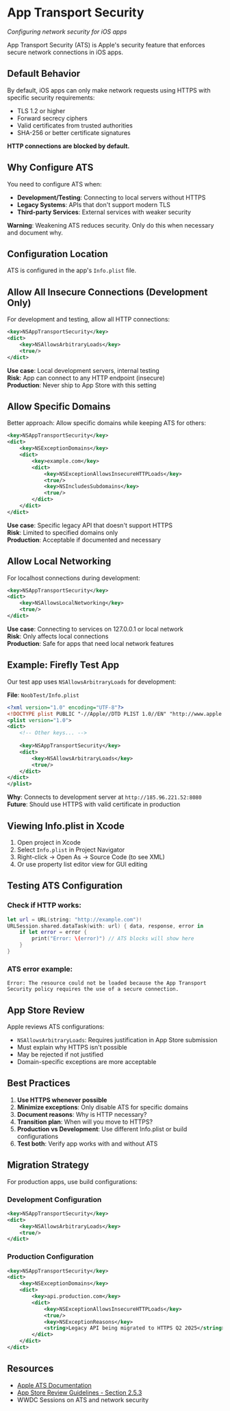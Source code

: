 # App Transport Security
*Configuring network security for iOS apps*

App Transport Security (ATS) is Apple's security feature that enforces secure network connections in iOS apps.

## Default Behavior

By default, iOS apps can only make network requests using HTTPS with specific security requirements:
- TLS 1.2 or higher
- Forward secrecy ciphers
- Valid certificates from trusted authorities
- SHA-256 or better certificate signatures

**HTTP connections are blocked by default.**

## Why Configure ATS

You need to configure ATS when:
- **Development/Testing**: Connecting to local servers without HTTPS
- **Legacy Systems**: APIs that don't support modern TLS
- **Third-party Services**: External services with weaker security

**Warning**: Weakening ATS reduces security. Only do this when necessary and document why.

## Configuration Location

ATS is configured in the app's `Info.plist` file.

## Allow All Insecure Connections (Development Only)

For development and testing, allow all HTTP connections:

```xml
<key>NSAppTransportSecurity</key>
<dict>
    <key>NSAllowsArbitraryLoads</key>
    <true/>
</dict>
```

**Use case**: Local development servers, internal testing  
**Risk**: App can connect to any HTTP endpoint (insecure)  
**Production**: Never ship to App Store with this setting

## Allow Specific Domains

Better approach: Allow specific domains while keeping ATS for others:

```xml
<key>NSAppTransportSecurity</key>
<dict>
    <key>NSExceptionDomains</key>
    <dict>
        <key>example.com</key>
        <dict>
            <key>NSExceptionAllowsInsecureHTTPLoads</key>
            <true/>
            <key>NSIncludesSubdomains</key>
            <true/>
        </dict>
    </dict>
</dict>
```

**Use case**: Specific legacy API that doesn't support HTTPS  
**Risk**: Limited to specified domains only  
**Production**: Acceptable if documented and necessary

## Allow Local Networking

For localhost connections during development:

```xml
<key>NSAppTransportSecurity</key>
<dict>
    <key>NSAllowsLocalNetworking</key>
    <true/>
</dict>
```

**Use case**: Connecting to services on 127.0.0.1 or local network  
**Risk**: Only affects local connections  
**Production**: Safe for apps that need local network features

## Example: Firefly Test App

Our test app uses `NSAllowsArbitraryLoads` for development:

**File**: `NoobTest/Info.plist`

```xml
<?xml version="1.0" encoding="UTF-8"?>
<!DOCTYPE plist PUBLIC "-//Apple//DTD PLIST 1.0//EN" "http://www.apple.com/DTDs/PropertyList-1.0.dtd">
<plist version="1.0">
<dict>
    <!-- Other keys... -->
    
    <key>NSAppTransportSecurity</key>
    <dict>
        <key>NSAllowsArbitraryLoads</key>
        <true/>
    </dict>
</dict>
</plist>
```

**Why**: Connects to development server at `http://185.96.221.52:8080`  
**Future**: Should use HTTPS with valid certificate in production

## Viewing Info.plist in Xcode

1. Open project in Xcode
2. Select `Info.plist` in Project Navigator
3. Right-click → Open As → Source Code (to see XML)
4. Or use property list editor view for GUI editing

## Testing ATS Configuration

### Check if HTTP works:
```swift
let url = URL(string: "http://example.com")!
URLSession.shared.dataTask(with: url) { data, response, error in
    if let error = error {
        print("Error: \(error)") // ATS blocks will show here
    }
}
```

### ATS error example:
```
Error: The resource could not be loaded because the App Transport Security policy requires the use of a secure connection.
```

## App Store Review

Apple reviews ATS configurations:
- `NSAllowsArbitraryLoads`: Requires justification in App Store submission
- Must explain why HTTPS isn't possible
- May be rejected if not justified
- Domain-specific exceptions are more acceptable

## Best Practices

1. **Use HTTPS whenever possible**
2. **Minimize exceptions**: Only disable ATS for specific domains
3. **Document reasons**: Why is HTTP necessary?
4. **Transition plan**: When will you move to HTTPS?
5. **Production vs Development**: Use different Info.plist or build configurations
6. **Test both**: Verify app works with and without ATS

## Migration Strategy

For production apps, use build configurations:

### Development Configuration
```xml
<key>NSAppTransportSecurity</key>
<dict>
    <key>NSAllowsArbitraryLoads</key>
    <true/>
</dict>
```

### Production Configuration
```xml
<key>NSAppTransportSecurity</key>
<dict>
    <key>NSExceptionDomains</key>
    <dict>
        <key>api.production.com</key>
        <dict>
            <key>NSExceptionAllowsInsecureHTTPLoads</key>
            <true/>
            <key>NSExceptionReasons</key>
            <string>Legacy API being migrated to HTTPS Q2 2025</string>
        </dict>
    </dict>
</dict>
```

## Resources

- [Apple ATS Documentation](https://developer.apple.com/documentation/security/preventing_insecure_network_connections)
- [App Store Review Guidelines - Section 2.5.3](https://developer.apple.com/app-store/review/guidelines/#software-requirements)
- WWDC Sessions on ATS and network security
